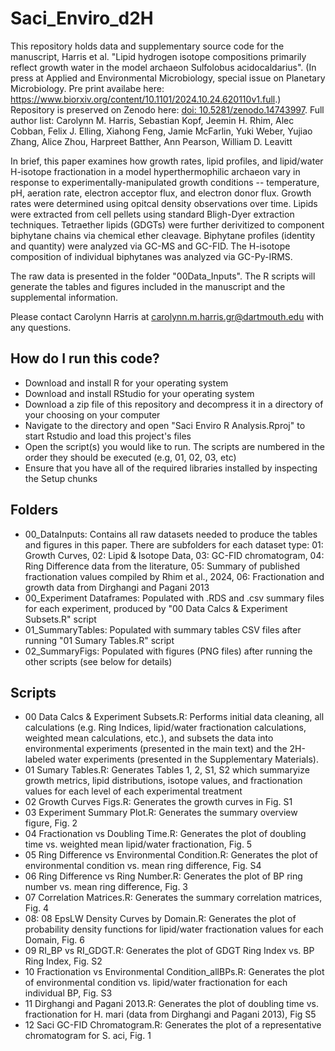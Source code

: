 # Saci_Enviro_d2H
This repository holds data and supplementary source code for the manuscript, Harris et al. "Lipid hydrogen isotope compositions primarily reflect growth water in the model archaeon Sulfolobus acidocaldarius". (In press at Applied and Environmental Microbiology, special issue on Planetary Microbiology. Pre print availabe here: <https://www.biorxiv.org/content/10.1101/2024.10.24.620110v1.full>.) Repository is preserved on Zenodo here: [doi: 10.5281/zenodo.14743997](https://doi.org/10.5281/zenodo.14743997). Full author list: Carolynn M. Harris, Sebastian Kopf, Jeemin H. Rhim, Alec Cobban, Felix J. Elling, Xiahong Feng, Jamie McFarlin, Yuki Weber, Yujiao Zhang, Alice Zhou, Harpreet Batther, Ann Pearson, William D. Leavitt

In brief, this paper examines how growth rates, lipid profiles, and lipid/water H-isotope fractionation in a model hyperthermophilic archaeon vary in response to experimentally-manipulated growth conditions -- temperature, pH, aeration rate, electron acceptor flux, and electron donor flux. Growth rates were determined using opitcal density observations over time. Lipids were extracted from cell pellets using standard Bligh-Dyer extraction techniques. Tetraether lipids (GDGTs) were further derivitized to component biphytane chains via chemical ether cleavage. Biphytane profiles (identity and quantity) were analyzed via GC-MS and GC-FID. The H-isotope composition of individual biphytanes was analyzed via GC-Py-IRMS. 

The raw data is presented in the folder "00Data_Inputs". The R scripts will generate the tables and figures included in the manuscript and the supplemental information.

Please contact Carolynn Harris at carolynn.m.harris.gr@dartmouth.edu with any questions. 

## How do I run this code?
- Download and install R for your operating system
- Download and install RStudio for your operating system
- Download a zip file of this repository and decompress it in a directory of your choosing on your computer
- Navigate to the directory and open "Saci Enviro R Analysis.Rproj"  to start Rstudio and load this project's files
- Open the script(s) you would like to run. The scripts are numbered in the order they should be executed (e.g, 01, 02, 03, etc)
- Ensure that you have all of the required libraries installed by inspecting the Setup chunks 

## Folders
- 00_DataInputs: Contains all raw datasets needed to produce the tables and figures in this paper. There are subfolders for each dataset type: 01: Growth Curves, 02: Lipid & Isotope Data, 03: GC-FID chromatogram, 04: Ring Difference data from the literature, 05: Summary of published fractionation values compiled by Rhim et al., 2024, 06: Fractionation and growth data from Dirghangi and Pagani 2013
- 00_Experiment Dataframes: Populated with .RDS and .csv summary files for each experiment, produced by "00 Data Calcs & Experiment Subsets.R" script
- 01_SummaryTables: Populated with summary tables CSV files after running "01 Sumary Tables.R" script
- 02_SummaryFigs: Populated with figures (PNG files) after running the other scripts (see below for details)

## Scripts
- 00 Data Calcs & Experiment Subsets.R: Performs initial data cleaning, all calculations (e.g. Ring Indices, lipid/water fractionation calculations, weighted mean calculations, etc.), and subsets the data into environmental experiments (presented in the main text) and the 2H-labeled water experiments (presented in the Supplementary Materials).
- 01 Sumary Tables.R: Generates Tables 1, 2, S1, S2 which summaryize growth metrics, lipid distributions, isotope values, and fractionation values for each level of each experimental treatment
- 02 Growth Curves Figs.R: Generates the growth curves in Fig. S1
- 03 Experiment Summary Plot.R: Generates the summary overview figure, Fig. 2
- 04 Fractionation vs Doubling Time.R: Generates the plot of doubling time vs. weighted mean lipid/water fractionation, Fig. 5
- 05 Ring Difference vs Environmental Condition.R: Generates the plot of environmental condition vs. mean ring difference, Fig. S4
- 06 Ring Difference vs Ring Number.R: Generates the plot of BP ring number vs. mean ring difference, Fig. 3
- 07 Correlation Matrices.R: Generates the summary correlation matrices, Fig. 4
- 08: 08 EpsLW Density Curves by Domain.R: Generates the plot of probability density functions for lipid/water fractionation values for each Domain, Fig. 6
- 09 RI_BP vs RI_GDGT.R: Generates the plot of GDGT Ring Index vs. BP Ring Index, Fig. S2 
- 10 Fractionation vs Environmental Condition_allBPs.R: Generates the plot of environmental condition vs. lipid/water fractionation for each individual BP, Fig. S3
- 11 Dirghangi and Pagani 2013.R: Generates the plot of doubling time vs. fractionation for H. mari (data from Dirghangi and Pagani 2013), Fig S5
- 12 Saci GC-FID Chromatogram.R: Generates the plot of a representative chromatogram for S. aci, Fig. 1
